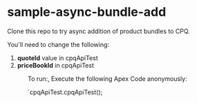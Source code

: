 # sample-async-bundle-add

Clone this repo to try async addition of product bundles to CPQ. 

You'll need to change the following:

<ol>
  <li><b>quoteId</b> value in cpqApiTest</li>
  <li><b>priceBookId</b> in cpqApiTest</li>
<ol>

To run:, Execute the following Apex Code anonymously:

`cpqApiTest.cpqApiTest();
